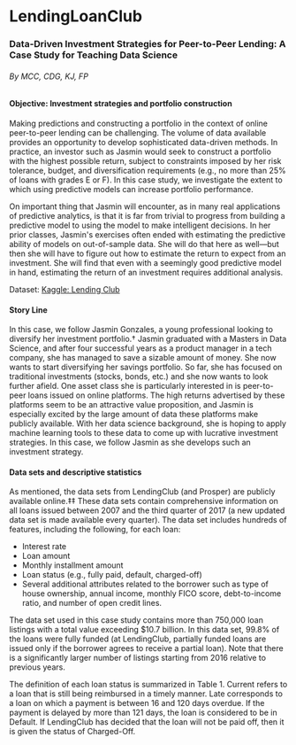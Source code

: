 # LendingLoanClub
### Data-Driven Investment Strategies for Peer-to-Peer Lending: A Case Study for Teaching Data Science
###### By MCC, CDG, KJ, FP

#### Objective: Investment strategies and portfolio construction
Making predictions and constructing a portfolio in the context of online peer-to-peer lending can be challenging. The volume of data available provides an opportunity to develop sophisticated data-driven methods. In practice, an investor such as Jasmin would seek to construct a portfolio with the highest possible return, subject to constraints imposed by her risk tolerance, budget, and diversification requirements (e.g., no more than 25% of loans with grades E or F). In this case study, we investigate the extent to which using predictive models can increase portfolio performance.

On important thing that Jasmin will encounter, as in many real applications of predictive analytics, is that it is far from trivial to progress from building a predictive model to using the model to make intelligent decisions. In her prior classes, Jasmin's exercises often ended with estimating the predictive ability of models on out-of-sample data. She will do that here as well—but then she will have to figure out how to estimate the return to expect from an investment. She will find that even with a seemingly good predictive model in hand, estimating the return of an investment requires additional analysis.

Dataset: [Kaggle: Lending Club](https://www.kaggle.com/wordsforthewise/lending-club) 

#### Story Line
In this case, we follow Jasmin Gonzales, a young professional looking to diversify her investment portfolio.† Jasmin graduated with a Masters in Data Science, and after four successful years as a product manager in a tech company, she has managed to save a sizable amount of money. She now wants to start diversifying her savings portfolio. So far, she has focused on traditional investments (stocks, bonds, etc.) and she now wants to look further afield.
One asset class she is particularly interested in is peer-to-peer loans issued on online platforms. The high returns advertised by these platforms seem to be an attractive value proposition, and Jasmin is especially excited by the large amount of data these platforms make publicly available. With her data science background, she is hoping to apply machine learning tools to these data to come up with lucrative investment strategies. In this case, we follow Jasmin as she develops such an investment strategy.

#### Data sets and descriptive statistics
As mentioned, the data sets from LendingClub (and Prosper) are publicly available online.‡‡ These data sets contain comprehensive information on all loans issued between 2007 and the third quarter of 2017 (a new updated data set is made available every quarter). The data set includes hundreds of features, including the following, for each loan:
- Interest rate
- Loan amount
- Monthly installment amount
- Loan status (e.g., fully paid, default, charged-off)
- Several additional attributes related to the borrower such as type of house ownership, annual income, monthly FICO score, debt-to-income ratio, and number of open credit lines.

The data set used in this case study contains more than 750,000 loan listings with a total value exceeding $10.7 billion. In this data set, 99.8% of the loans were fully funded (at LendingClub, partially funded loans are issued only if the borrower agrees to receive a partial loan). Note that there is a significantly larger number of listings starting from 2016 relative to previous years.

The definition of each loan status is summarized in Table 1. Current refers to a loan that is still being reimbursed in a timely manner. Late corresponds to a loan on which a payment is between 16 and 120 days overdue. If the payment is delayed by more than 121 days, the loan is considered to be in Default. If LendingClub has decided that the loan will not be paid off, then it is given the status of Charged-Off.


